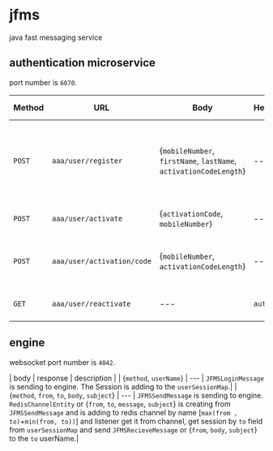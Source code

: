 # jfms
java fast messaging service

## authentication microservice
port number is `6070`.

| Method | URL | Body | Header | Return value | description |
| --- | --- | --- | --- | --- | -- |
| `POST` | `aaa/user/register` | {`mobileNumber`, `firstName`, `lastName`, `activationCodeLength`} | --- | --- | register a new user in system and send him an `activation code` via sms |
| `POST` | `aaa/user/activate` | {`activationCode`, `mobileNumber`} | --- | {`token`} | return a jwt token to user |
| `POST` | `aaa/user/activation/code` | {`mobileNumber`, `activationCodeLength`} | --- | --- | send an `activation code` to user vis sms |
| `GET` | `aaa/user/reactivate` | --- | `auth` | {`token`} | return a jwt token to user |

## engine
websocket port number is `4042`.

| body | response | description |
| {`method`, `userName`} | --- | `JFMSLoginMessage` is sending to engine. The Session is adding to the `userSessionMap`.|
| {`method`, `from`, `to`, `body`, `subject`} | --- | `JFMSSendMessage` is sending to engine. `RedisChannelEntity` or {`from`, `to`, `message`, `subject`} is creating from `JFMSSendMessage` and is adding to redis channel by name [`max(from , to)`+`min(from, to))`] and listener get it from channel, get session by `to` field from `userSessionMap` and send `JFMSRecieveMessage` or {`from`, `body`, `subject`} to the `to` userName.|
